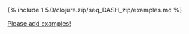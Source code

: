 {% include 1.5.0/clojure.zip/seq_DASH_zip/examples.md %}

[Please add examples!](https://github.com/arrdem/grimoire/edit/master/_includes/1.6.0/clojure.zip/seq_DASH_zip/examples.md)
